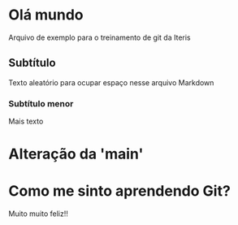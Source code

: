# Olá mundo

Arquivo de exemplo para o treinamento de git da Iteris

## Subtítulo

Texto aleatório para ocupar espaço nesse arquivo Markdown

### Subtítulo menor

Mais texto

# Alteração da 'main'

# Como me sinto aprendendo Git?

Muito muito feliz!!